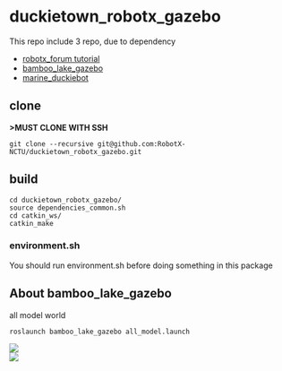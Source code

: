 # duckietown_robotx_gazebo
This repo include 3 repo, due to dependency  
*   [robotx_forum tutorial](https://github.com/RobotX-NCTU/robotx_forum_tutorials)  
*   [bamboo_lake_gazebo](https://github.com/RobotX-NCTU/bamboo_lake_gazebo)    
*   [marine_duckiebot](https://github.com/RobotX-NCTU/marine_duckiebot)  
## clone    
**>MUST CLONE WITH SSH**  
```
git clone --recursive git@github.com:RobotX-NCTU/duckietown_robotx_gazebo.git
```

## build
```
cd duckietown_robotx_gazebo/
source dependencies_common.sh
cd catkin_ws/
catkin_make
```

### environment.sh
You should run environment.sh before doing something in this package


## About bamboo_lake_gazebo
all model world
```
roslaunch bamboo_lake_gazebo all_model.launch
```
![](https://i.imgur.com/oLhUigJ.jpg)  
![](https://i.imgur.com/uwR3X6I.jpg)  

